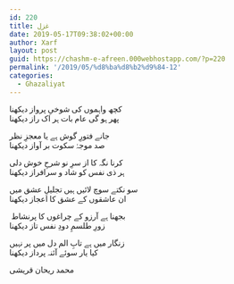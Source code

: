 ```yaml
---
id: 220
title: غزل
date: 2019-05-17T09:38:02+00:00
author: Xarf
layout: post
guid: https://chashm-e-afreen.000webhostapp.com/?p=220
permalink: '/2019/05/%d8%ba%d8%b2%d9%84-12'
categories:
  - Ghazaliyat
---
```

<span style="font-family: nastaliq;">کچھ واہموں کی شوخیِ پرواز دیکھنا</span>  
<span style="font-family: nastaliq;">پھر ہو گی عام بات ہر اک راز دیکھنا</span>

<span style="font-family: nastaliq;">جانے فتورِ گوش ہے یا معجزِ نظر</span>  
<span style="font-family: nastaliq;">صد موجۂ سکوت بر آواز دیکھنا</span>

<span style="font-family: nastaliq;">کرنا نگہ کا از سرِ نو شرحِ خوش دلی</span>  
<span style="font-family: nastaliq;">ہر ذی نفس کو شاد و سرافراز دیکھنا</span>

<span style="font-family: nastaliq;">سو نکتے سوچ لائیں ہیں تجلیلِ عشق میں</span>  
<span style="font-family: nastaliq;">ان عاشقوں کے عشق کا اعجاز دیکھنا</span>

<span style="font-family: nastaliq;"> بجھنا ہے آرزو کے چراغوں کا پرنشاط</span>  
<span style="font-family: nastaliq;">زورِ طلسمِ دودِ نفس تاز دیکھنا</span>

<span style="font-family: nastaliq;">زنگار میں ہے تابِ الم دل میں پر نہیں</span>  
<span style="font-family: nastaliq;">کیا یار سوئے آئنہ پرداز دیکھنا</span>

<span style="font-family: nastaliq;">محمد ریحان قریشی</span>